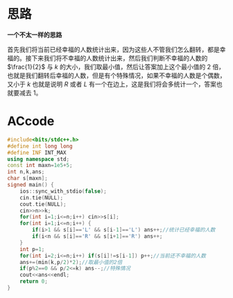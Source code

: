 # 思路

**一个不太一样的思路**

首先我们将当前已经幸福的人数统计出来，因为这些人不管我们怎么翻转，都是幸福的。接下来我们将不幸福的人数统计出来，然后我们判断不幸福的人数的 $\frac{1}{2}$ 与 $k$ 的大小，我们取最小值，然后让答案加上这个最小值的 $2$ 倍，也就是我们翻转后幸福的人数，但是有个特殊情况，如果不幸福的人数是个偶数，又小于 $k$ 也就是说明 $R$ 或者 $L$ 有一个在边上，这是我们将会多统计一个，答案也就要减去 $1$。
# ACcode
```cpp
#include<bits/stdc++.h>
#define int long long
#define INF INT_MAX
using namespace std;
const int maxn=1e5+5;
int n,k,ans;
char s[maxn];
signed main() {
	ios::sync_with_stdio(false);
	cin.tie(NULL);
	cout.tie(NULL);
	cin>>n>>k;
	for(int i=1;i<=n;i++) cin>>s[i];
    for(int i=1;i<=n;i++) {
        if(i>1 && s[i]=='L' && s[i-1]=='L') ans++;//统计已经幸福的人数
        if(i<n && s[i]=='R' && s[i+1]=='R') ans++;	
    }
    int p=1;
    for(int i=2;i<=n;i++) if(s[i]!=s[i-1]) p++;//当前还不幸福的人数
    ans+=(min(k,p/2)*2);//取最小值的2倍
    if(p%2==0 && p/2<=k) ans--;//特殊情况
    cout<<ans<<endl;
	return 0;
}

```